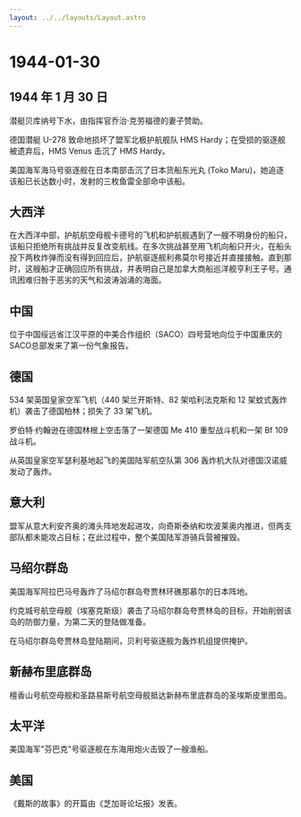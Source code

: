 ```yaml
---
layout: ../../layouts/Layout.astro
---
```


# 1944-01-30

## 1944 年 1 月 30 日

潜艇贝库纳号下水，由指挥官乔治·克劳福德的妻子赞助。

德国潜艇 U-278 致命地损坏了盟军北极护航舰队 HMS
Hardy；在受损的驱逐舰被遗弃后，HMS Venus 击沉了 HMS Hardy。

美国海军海马号驱逐舰在日本南部击沉了日本货船东光丸 (Toko
Maru)，她追逐该船已长达数小时，发射的三枚鱼雷全部命中该船。

## 大西洋

在大西洋中部，护航航空母舰卡德号的飞机和护航舰遇到了一艘不明身份的船只，该船只拒绝所有挑战并反复改变航线。在多次挑战甚至用飞机向船只开火，在船头投下两枚炸弹而没有得到回应后，护航驱逐舰利弗莫尔号接近并直接接触。直到那时，这艘船才正确回应所有挑战，并表明自己是加拿大商船巡洋舰亨利王子号。通讯困难归咎于恶劣的天气和波涛汹涌的海面。

## 中国

位于中国绥远省江汉平原的中美合作组织（SACO）四号营地向位于中国重庆的SACO总部发来了第一份气象报告。

## 德国

534 架英国皇家空军飞机（440 架兰开斯特、82 架哈利法克斯和 12
架蚊式轰炸机）袭击了德国柏林；损失了 33 架飞机。

罗伯特·约翰逊在德国林根上空击落了一架德国 Me 410 重型战斗机和一架 Bf 109
战斗机。

从英国皇家空军瑟利基地起飞的美国陆军航空队第 306
轰炸机大队对德国汉诺威发动了轰炸。

## 意大利

盟军从意大利安齐奥的滩头阵地发起进攻，向奇斯泰纳和坎波莱奥内推进，但两支部队都未能攻占目标；在此过程中，整个美国陆军游骑兵营被摧毁。

## 马绍尔群岛

美国海军阿拉巴马号轰炸了马绍尔群岛夸贾林环礁那慕尔的日本阵地。

约克城号航空母舰（埃塞克斯级）袭击了马绍尔群岛夸贾林岛的目标，开始削弱该岛的防御力量，为第二天的登陆做准备。

在马绍尔群岛夸贾林岛登陆期间，贝利号驱逐舰为轰炸机组提供掩护。

## 新赫布里底群岛

檀香山号航空母舰和圣路易斯号航空母舰抵达新赫布里底群岛的圣埃斯皮里图岛。

## 太平洋

美国海军"芬巴克"号驱逐舰在东海用炮火击毁了一艘渔船。

## 美国

《戴斯的故事》的开篇由《芝加哥论坛报》发表。